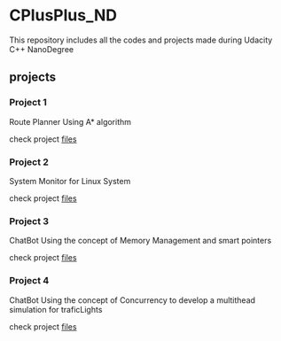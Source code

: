 # CPlusPlus_ND
This repository includes all the codes and projects made during Udacity C++ NanoDegree

## projects
### Project 1
Route Planner Using A* algorithm

check project [files](https://github.com/AmarYasser/CPlusPlus_ND/tree/master/Ch1_Foundations/CppND-Route-Planning-Project)


### Project 2
System Monitor for Linux System 

check project [files](https://github.com/AmarYasser/CPlusPlus_ND/tree/master/Ch2_Classes/CppND-System-Monitor-Project-Updated)

### Project 3
ChatBot Using the concept of Memory Management and smart pointers

check project [files](https://github.com/AmarYasser/CPlusPlus_ND/tree/master/Ch3_Memory_Managment/CppND-Memory-Management-Chatbot)


### Project 4
ChatBot Using the concept of Concurrency to develop a multithead simulation for traficLights

check project [files](https://github.com/AmarYasser/CPlusPlus_ND/tree/master/Ch4_Concurrency/Concurrent-Traffic-Simulation_Project)

